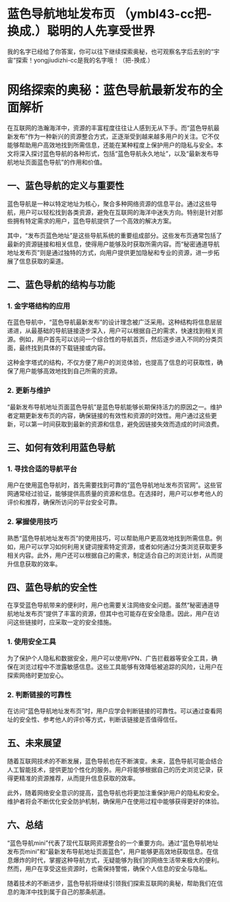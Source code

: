 # 蓝色导航地址发布页  （ymbl43-cc把-换成.）聪明的人先享受世界
我的名字已经给了你答案，你可以往下继续探索奥秘，也可观察名字后去别的“宇宙“探索！yongjiudizhi-cc是我的名字哦！（把-换成.）

# 网络探索的奥秘：蓝色导航最新发布的全面解析

在互联网的浩瀚海洋中，资源的丰富程度往往让人感到无从下手。而“蓝色导航最新发布”作为一种新兴的资源整合方式，正逐渐受到越来越多用户的关注。它不仅能够帮助用户高效地找到所需信息，还能在某种程度上保护用户的隐私与安全。本文将深入探讨蓝色导航的各种形式，包括“蓝色导航永久地址”，以及“最新发布导航地址页面蓝色导航”的作用和价值。

## 一、蓝色导航的定义与重要性

蓝色导航是一种以特定地址为核心，聚合多种网络资源的信息平台。通过这些导航，用户可以轻松找到各类资源，避免在互联网的海洋中迷失方向。特别是针对那些拥有特定需求的用户，蓝色导航提供了一个高效的解决方案。

其中，“发布页蓝色地址”是这些导航系统的重要组成部分。这些发布页通常包括了最新的资源链接和相关信息，使得用户能够及时获取所需内容。而“秘密通道导航地址发布页”则是通过独特的方式，向用户提供更加隐秘和专业的资源，进一步拓展了信息获取的渠道。

## 二、蓝色导航的结构与功能

### 1. 金字塔结构的应用

在蓝色导航中，“蓝色导航最新发布”的设计理念被广泛采用。这种结构将信息层层递进，从最基础的导航链接逐步深入，用户可以根据自己的需求，快速找到相关资源。例如，用户首先可以访问一个综合性的导航首页，然后逐步进入不同的分类页面，最终找到具体的下载链接或内容。

这种金字塔式的结构，不仅方便了用户的浏览体验，也提高了信息的可获取性，确保了用户能够高效地找到自己所需的资源。

### 2. 更新与维护

“最新发布导航地址页面蓝色导航”是蓝色导航能够长期保持活力的原因之一。维护者定期更新发布页的内容，确保链接的有效性和资源的时效性。用户通过这些更新，可以第一时间获取到最新的资源和信息，避免因链接失效而造成的时间浪费。

## 三、如何有效利用蓝色导航

### 1. 寻找合适的导航平台

用户在使用蓝色导航时，首先需要找到可靠的“蓝色导航地址发布页官网”。这些官网通常经过验证，能够提供高质量的资源和信息。在选择时，用户可以参考他人的评价和推荐，确保所访问的平台安全可靠。

### 2. 掌握使用技巧

熟悉“蓝色导航地址发布页”的使用技巧，可以帮助用户更高效地找到所需信息。例如，用户可以学习如何利用关键词搜索特定资源，或者如何通过分类浏览获取更多相关内容。此外，用户还可以根据自己的需求，制定适合自己的浏览计划，从而提升信息获取的效率。

## 四、蓝色导航的安全性

在享受蓝色导航带来的便利时，用户也需要关注网络安全问题。虽然“秘密通道导航地址发布页”提供了丰富的资源，但其中也可能存在安全隐患。因此，用户在访问这些链接时，应采取一定的安全措施。

### 1. 使用安全工具

为了保护个人隐私和数据安全，用户可以使用VPN、广告拦截器等安全工具，确保在浏览过程中不泄露敏感信息。这些工具能够有效降低被追踪的风险，让用户在探索网络时更加安心。

### 2. 判断链接的可靠性

在访问“蓝色导航地址发布页”时，用户应学会判断链接的可靠性。可以通过查看网址的安全性、参考他人的评价等方式，判断该链接是否值得信任。

## 五、未来展望

随着互联网技术的不断发展，蓝色导航也在不断演变。未来，蓝色导航可能会结合人工智能技术，提供更加个性化的服务。用户将能够根据自己的历史浏览记录，获得更精准的资源推荐，从而提升信息获取的效率。

此外，随着网络安全意识的提高，蓝色导航也将更加注重保护用户的隐私和安全。维护者将会不断优化安全防护机制，确保用户在使用过程中能够获得更好的体验。

## 六、总结

“蓝色导航mini”代表了现代互联网资源整合的一个重要方向。通过“蓝色导航地址发布页mini”和“最新发布导航地址页面蓝色”，用户能够更高效地获取信息。在信息爆炸的时代，掌握这种导航方式，无疑能够为我们的网络生活带来极大的便利。然而，用户在享受这些资源时，也需保持警惕，确保个人信息的安全与隐私。

随着技术的不断进步，蓝色导航将继续引领我们探索互联网的奥秘，帮助我们在信息的海洋中找到属于自己的那条航道。
